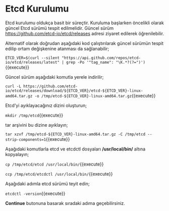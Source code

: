 # Etcd Kurulumu

Etcd kurulumu oldukça basit bir süreçtir. Kuruluma başlarken öncelikli olarak güncel Etcd sürümü tespit edilmelidir. Güncel sürüm https://github.com/etcd-io/etcd/releases adresi ziyaret edilerek öğrenilebilir.

Alternatif olarak doğrudan aşağıdaki kod çalıştırılarak güncel sürümün tespit edilip ortam değişkenine atanması da sağlanabilir;

`ETCD_VER=$(curl --silent "https://api.github.com/repos/etcd-io/etcd/releases/latest" | grep -Po '"tag_name": "\K.*?(?=")')`{{execute}}

Güncel sürüm aşağıdaki komutla yerele indirilir;

`curl -L https://github.com/etcd-io/etcd/releases/download/${ETCD_VER}/etcd-${ETCD_VER}-linux-amd64.tar.gz -o /tmp/etcd-${ETCD_VER}-linux-amd64.tar.gz`{{execute}}

Etcd’yi ayıklayacağınız dizini oluşturun;

`mkdir /tmp/etcd`{{execute}}

tar arşivini bu dizine ayıklayın;

`tar xzvf /tmp/etcd-${ETCD_VER}-linux-amd64.tar.gz -C /tmp/etcd --strip-components=1`{{execute}}

Aşağıdaki komutlarla etcd ve etcdctl dosyaları **/usr/local/bin/** altına kopyalayın;

`cp /tmp/etcd/etcd /usr/local/bin/`{{execute}}

`ccp /tmp/etcd/etcdctl /usr/local/bin/`{{execute}}

Aşağıdaki adımla etcd sürümü teyit edin;

`etcdctl -version`{{execute}}

**Continue** butonuna basarak sıradaki adıma geçebilirsiniz.
